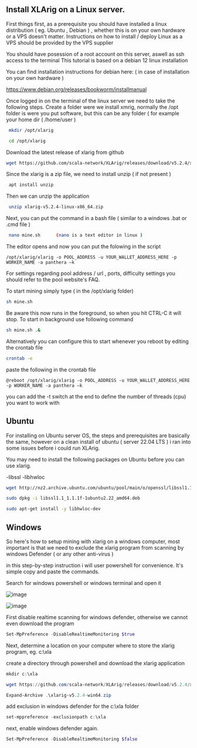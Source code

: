 ## Install XLArig on a Linux server.

First things first, as a prerequisite you should have installed a linux distribution ( eg. Ubuntu , Debian ) , whether this is on your own hardware or a VPS doesn't matter. 
Instructions on how to install / deploy Linux as a VPS should be provided by the VPS supplier 

You should have posession of a root account on this server, aswell as ssh access to the terminal 
This tutorial is based on a debian 12 linux installation 

You can find installation instructions for debian here:   ( in case of installation on your own hardware ) 

https://www.debian.org/releases/bookworm/installmanual 

Once logged in on the terminal of the linux server we need to take the following steps.
Create a folder were we install xmrig,  normally the /opt folder is were you put software, but this can be any folder ( for example your home dir  ( 
/home/user )  
```bash
 mkdir /opt/xlarig 

 cd /opt/xlarig 
```
Download the latest release of xlarig from github 
```bash
wget https://github.com/scala-network/XLArig/releases/download/v5.2.4/xlarig-v5.2.4-linux-x86_64.zip 
```
Since the xlarig is a zip file, we need to install unzip ( if not present )   
```bash
 apt install unzip 
```
 Then we can unzip the application 
```bash
 unzip xlarig-v5.2.4-linux-x86_64.zip 
```
Next, you can put the command in a bash file ( similar to a windows .bat or .cmd file )  
```bash
 nano mine.sh      (nano is a text editor in linux )
```
The editor opens and now you can put the folowing in the script 

`/opt/xlarig/xlarig -o POOL_ADDRESS -u YOUR_WALLET_ADDRESS_HERE -p WORKER_NAME -a panthera –k `

For settings regarding pool address / url , ports, difficulty settings you should refer to the pool website's FAQ.

To start mining simply type ( in the /opt/xlarig folder)    
```bash
sh mine.sh 
```
Be aware this now runs in the foreground, so when you hit CTRL-C it will stop. To start in background use following command 
```bash
sh mine.sh .& 
```
Alternatively you can configure this to start whenever you reboot by editing the crontab file  

```bash
crontab -e
```

paste the following in the crontab file
 
`@reboot /opt/xlarig/xlarig -o POOL_ADDRESS -u YOUR_WALLET_ADDRESS_HERE -p WORKER_NAME -a panthera –k `

you can add the -t switch at the end to define the number of threads (cpu) you want to work with

## Ubuntu 

For installing on Ubuntu server OS, the steps and prerequisites are basically the same, however on a clean install of ubuntu ( server 22.04 LTS ) i ran into some issues before i could run XLArig.

You may need to install the following packages on Ubuntu before you can use xlarig.

-libssl
-libhwloc

```bash
wget http://nz2.archive.ubuntu.com/ubuntu/pool/main/o/openssl/libssl1.1_1.1.1f-1ubuntu2.22_amd64.deb

sudo dpkg -i libssl1.1_1.1.1f-1ubuntu2.22_amd64.deb 

sudo apt-get install -y libhwloc-dev 
```


## Windows 

So here's how to setup mining with xlarig on a windows computer, most important is that we need to exclude the xlarig program from scanning by windows Defender ( or any other anti-virus )

in this step-by-step instruction i will user powershell for convenience. It's simple copy and paste the commands.

Search for windows powershell or windows terminal and open it

![image](https://github.com/rdjong80/scala/assets/47658871/902cf9ef-cb70-4e97-bf43-56409fb69d06)

![image](https://github.com/rdjong80/scala/assets/47658871/50a91626-69ec-47ff-999d-dbd7f978aedb)

First disable realtime scanning for windows defender, otherwise we cannot even download the program
```powershell
Set-MpPreference -DisableRealtimeMonitoring $true
```

Next, determine a location on your computer where to store the xlarig program, eg. c:\xla 

create a directory through powershell and download the xlarig application 
```powershell 
mkdir c:\xla

wget https://github.com/scala-network/XLArig/releases/download/v5.2.4/xlarig-v5.2.4-win64.zip

Expand-Archive .\xlarig-v5.2.4-win64.zip
```
add exclusion in windows defender for the c:\xla folder

```powershell
set-mppreference -exclusionpath c:\xla
```
 
next, enable windows defender again.

```powershell
Set-MpPreference -DisableRealtimeMonitoring $false
```




